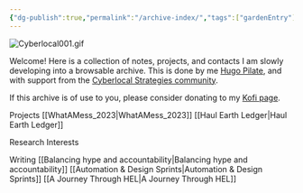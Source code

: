 ```yaml
---
{"dg-publish":true,"permalink":"/archive-index/","tags":["gardenEntry"]}
---
```



![Cyberlocal001.gif](/img/user/Cyberlocal001.gif)

Welcome! Here is a collection of notes, projects, and contacts I am slowly developing into a browsable archive. This is done by me [Hugo Pilate](hugopilate.com), and with support from the [Cyberlocal Strategies community](https://discord.gg/VtDufxdX).

If this archive is of use to you, please consider donating to my [Kofi page](https://ko-fi.com/U6U0G3B13).


Projects
[[WhatAMess_2023\|WhatAMess_2023]]
[[Haul Earth Ledger\|Haul Earth Ledger]]

Research Interests

Writing
[[Balancing hype and accountability\|Balancing hype and accountability]]
[[Automation & Design Sprints\|Automation & Design Sprints]]
[[A Journey Through HEL\|A Journey Through HEL]]